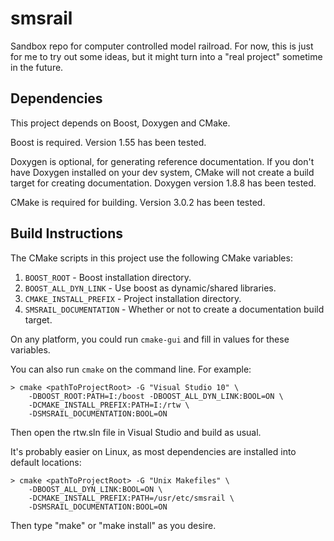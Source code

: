 # smsrail
Sandbox repo for computer controlled model railroad. For now, this is just for me to try out some ideas, but it might turn into a "real project" sometime in the future.


## Dependencies

This project depends on Boost, Doxygen and CMake.

Boost is required. Version 1.55 has been tested.

Doxygen is optional, for generating reference documentation. If
you don't have Doxygen installed on your dev system, CMake will
not create a build target for creating documentation. Doxygen
version 1.8.8 has been tested.

CMake is required for building. Version 3.0.2 has been tested.


## Build Instructions

The CMake scripts in this project use the following CMake
variables:

1. `BOOST_ROOT` - Boost installation directory.
2. `BOOST_ALL_DYN_LINK` - Use boost as dynamic/shared libraries.
3. `CMAKE_INSTALL_PREFIX` - Project installation directory.
4. `SMSRAIL_DOCUMENTATION` - Whether or not to create a documentation build target.

On any platform, you could run `cmake-gui` and fill in values for
these variables.

You can also run `cmake` on the command line. For example:

```
> cmake <pathToProjectRoot> -G "Visual Studio 10" \
    -DBOOST_ROOT:PATH=I:/boost -DBOOST_ALL_DYN_LINK:BOOL=ON \
    -DCMAKE_INSTALL_PREFIX:PATH=I:/rtw \
    -DSMSRAIL_DOCUMENTATION:BOOL=ON
```

Then open the rtw.sln file in Visual Studio and build as usual.

It's probably easier on Linux, as most dependencies are
installed into default locations:

```
> cmake <pathToProjectRoot> -G "Unix Makefiles" \
    -DBOOST_ALL_DYN_LINK:BOOL=ON \
    -DCMAKE_INSTALL_PREFIX:PATH=/usr/etc/smsrail \
    -DSMSRAIL_DOCUMENTATION:BOOL=ON
```

Then type "make" or "make install" as you desire.
